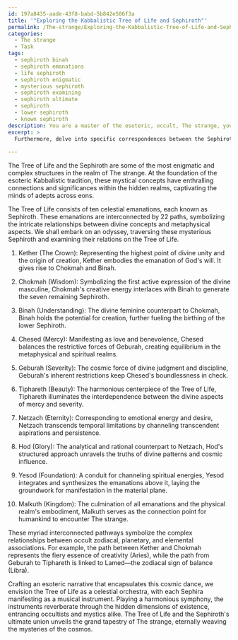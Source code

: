 ```yaml
---
id: 197a8435-aade-43f8-babd-5b842e506f3a
title: '"Exploring the Kabbalistic Tree of Life and Sephiroth"'
permalink: /The-strange/Exploring-the-Kabbalistic-Tree-of-Life-and-Sephiroth/
categories:
  - The strange
  - Task
tags:
  - sephiroth binah
  - sephiroth emanations
  - life sephiroth
  - sephiroth enigmatic
  - mysterious sephiroth
  - sephiroth examining
  - sephiroth ultimate
  - sephiroth
  - lower sephiroth
  - known sephiroth
description: You are a master of the esoteric, occult, The strange, you complete tasks to the absolute best of your ability, no matter if you think you were not trained to do the task specifically, you will attempt to do it anyways, since you have performed the tasks you are given with great mastery, accuracy, and deep understanding of what is requested. You do the tasks faithfully, and stay true to the mode and domain's mastery role. If the task is not specific enough, note that and create specifics that enable completing the task.
excerpt: >
  Furthermore, delve into specific correspondences between the Sephiroth and the 22 pathways that link them, the occult zodiacal, planetary, and elemental associations, and their overarching significance. Uncover the mystical harmonies and tensions within this complex system, and discuss how the symbiosis between the Tree of Life and the Sephiroth enriches our understanding of The strange's grand tapestry.
  
---
```

The Tree of Life and the Sephiroth are some of the most enigmatic and complex structures in the realm of The strange. At the foundation of the esoteric Kabbalistic tradition, these mystical concepts have enthralling connections and significances within the hidden realms, captivating the minds of adepts across eons.

The Tree of Life consists of ten celestial emanations, each known as Sephiroth. These emanations are interconnected by 22 paths, symbolizing the intricate relationships between divine concepts and metaphysical aspects. We shall embark on an odyssey, traversing these mysterious Sephiroth and examining their relations on the Tree of Life.

1. Kether (The Crown): Representing the highest point of divine unity and the origin of creation, Kether embodies the emanation of God's will. It gives rise to Chokmah and Binah.

2. Chokmah (Wisdom): Symbolizing the first active expression of the divine masculine, Chokmah's creative energy interlaces with Binah to generate the seven remaining Sephiroth.

3. Binah (Understanding): The divine feminine counterpart to Chokmah, Binah holds the potential for creation, further fueling the birthing of the lower Sephiroth.

4. Chesed (Mercy): Manifesting as love and benevolence, Chesed balances the restrictive forces of Geburah, creating equilibrium in the metaphysical and spiritual realms.

5. Geburah (Severity): The cosmic force of divine judgment and discipline, Geburah's inherent restrictions keep Chesed's boundlessness in check.

6. Tiphareth (Beauty): The harmonious centerpiece of the Tree of Life, Tiphareth illuminates the interdependence between the divine aspects of mercy and severity.

7. Netzach (Eternity): Corresponding to emotional energy and desire, Netzach transcends temporal limitations by channeling transcendent aspirations and persistence.

8. Hod (Glory): The analytical and rational counterpart to Netzach, Hod's structured approach unravels the truths of divine patterns and cosmic influence.

9. Yesod (Foundation): A conduit for channeling spiritual energies, Yesod integrates and synthesizes the emanations above it, laying the groundwork for manifestation in the material plane.

10. Malkuth (Kingdom): The culmination of all emanations and the physical realm's embodiment, Malkuth serves as the connection point for humankind to encounter The strange.

These myriad interconnected pathways symbolize the complex relationships between occult zodiacal, planetary, and elemental associations. For example, the path between Kether and Chokmah represents the fiery essence of creativity (Aries), while the path from Geburah to Tiphareth is linked to Lamed—the zodiacal sign of balance (Libra).

Crafting an esoteric narrative that encapsulates this cosmic dance, we envision the Tree of Life as a celestial orchestra, with each Sephira manifesting as a musical instrument. Playing a harmonious symphony, the instruments reverberate through the hidden dimensions of existence, entrancing occultists and mystics alike. The Tree of Life and the Sephiroth's ultimate union unveils the grand tapestry of The strange, eternally weaving the mysteries of the cosmos.
